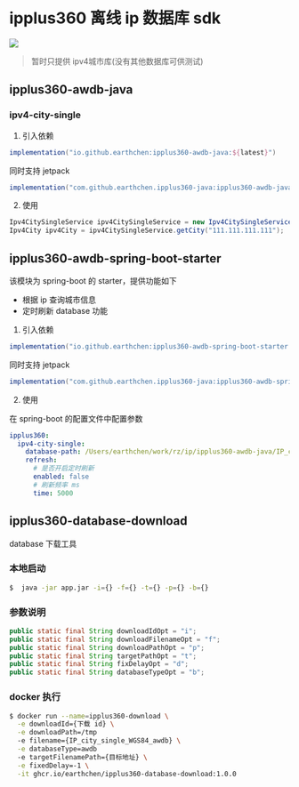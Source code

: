 # ipplus360 离线 ip 数据库 sdk

[![](https://jitpack.io/v/EarthChen/ipplus360-java.svg)](https://jitpack.io/#EarthChen/ipplus360-java)

>暂时只提供 ipv4城市库(没有其他数据库可供测试)


## ipplus360-awdb-java


### ipv4-city-single

1. 引入依赖

```groovy
implementation("io.github.earthchen:ipplus360-awdb-java:${latest}")
```

同时支持 jetpack
```groovy
implementation("com.github.earthchen.ipplus360-java:ipplus360-awdb-java:${latest}")
```

2. 使用

```java
Ipv4CitySingleService ipv4CitySingleService = new Ipv4CitySingleService(new File("IP_city_single_WGS84.awdb"))
Ipv4City ipv4City = ipv4CitySingleService.getCity("111.111.111.111");
```

## ipplus360-awdb-spring-boot-starter

该模块为 spring-boot 的 starter，提供功能如下

- 根据 ip 查询城市信息
- 定时刷新 database 功能

1. 引入依赖

```groovy
implementation("io.github.earthchen:ipplus360-awdb-spring-boot-starter:${latest}")
```

同时支持 jetpack
```groovy
implementation("com.github.earthchen.ipplus360-java:ipplus360-awdb-spring-boot-starter:${latest}")
```

2. 使用

在 spring-boot 的配置文件中配置参数
```yaml
ipplus360:
  ipv4-city-single:
    database-path: /Users/earthchen/work/rz/ip/ipplus360-awdb-java/IP_city_single_WGS84.awdb
    refresh:
      # 是否开启定时刷新
      enabled: false
      # 刷新频率 ms
      time: 5000
```

## ipplus360-database-download

database 下载工具

### 本地启动
```bash
$  java -jar app.jar -i={} -f={} -t={} -p={} -b={}
```

### 参数说明
```java
public static final String downloadIdOpt = "i";
public static final String downloadFilenameOpt = "f";
public static final String downloadPathOpt = "p";
public static final String targetPathOpt = "t";
public static final String fixDelayOpt = "d";
public static final String databaseTypeOpt = "b";
```

### docker 执行

```bash
$ docker run --name=ipplus360-download \
  -e downloadId={下载 id} \
  -e downloadPath=/tmp
  -e filename={IP_city_single_WGS84_awdb} \
  -e databaseType=awdb
  -e targetFilenamePath={目标地址} \
  -e fixedDelay=-1 \
  -it ghcr.io/earthchen/ipplus360-database-download:1.0.0
```







